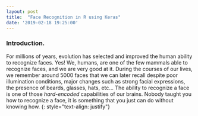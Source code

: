 ```yaml
---
layout: post
title:  "Face Recognition in R using Keras"
date: '2019-02-18 19:25:00'
---
```


### Introduction.
For millions of years, evolution has selected and improved the human ability to recognize faces. 
Yes! We, humans, are one of the few mammals able to recognize faces, and we are very good at it. During the courses of our lives, we remember around 5000 faces that we can later recall despite poor illumination conditions, major changes such as strong facial expressions, the presence of beards, glasses, hats, etc... 
The ability to recognize a face is one of those *hard-encoded* capabilities of our brains.  Nobody taught you how to recognize a face, it is something that you just can do without knowing how.
{: style="text-align: justify"}
<!--more-->
